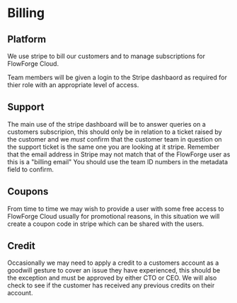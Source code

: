 # Billing

## Platform

We use stripe to bill our customers and to manage subscriptions for FlowForge Cloud.

Team members will be given a login to the  Stripe dashbaord as required for thier role with an appropriate level of access.


## Support
The main use of the stripe dashboard will be to answer queries on a customers subscripion, this should only be in relation to a ticket raised by the customer and we *must* confirm that the customer team in question on the support ticket is the same one you are looking at it stripe. Remember that the email address in Stripe may not match that of the FlowForge user as this is a "billing email" You should use the team ID numbers in the metadata field to confirm.

## Coupons
From time to time we may wish to provide a user with some free access to FlowForge Cloud usually for promotional reasons, in this situation we will create a coupon code in stripe which can be shared with the users.

## Credit
Occasionally we may need to apply a credit to a customers account as a goodwill gesture to cover an issue they have experienced, this should be the exception and must be approved by either CTO or CEO. We will also check to see if the customer has received any previous credits on their account.


